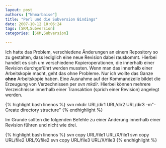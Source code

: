 ```yaml
---
layout: post
authors: ["khmarbaise"]
title: "Perl und die Subversion Bindings"
date: 2007-10-12 10:06:24
tags: [SKM,Subversion]
categories: [SKM,Subversion]

---
```

Ich hatte das Problem, verschiedene Änderungen an einem Repository so zu gestalten, dass lediglich eine neue Revision dabei rauskommt.
Hierbei handelt es sich um verschiedene Kopieroperationen, die innerhalb einer Revision durchgeführt werden mussten.
Wenn man das innerhalb einer Arbeitskopie macht, geht das ohne Probleme. Nur ich wollte das Ganze <b>ohne</b> Arbeitskopie haben.
Eine Ausnahme auf der Kommandzeile bildet die Erzeugung von Verzechnissen per *svn mkdir*. Hierbei können mehrere Verzeichnisse 
innerhalb einer Transaktion (sprich einer Revision) angelegt werden.

{% highlight bash linenos %}
svn mkdir URL/dir1 URL/dir2 URL/dir3 -m"- Create directory structure"
{% endhighlight %}

Im Grunde sollten die folgenden Befehle zu einer Änderung innerhalb einer Revision führen und nicht wie drei.

{% highlight bash linenos %}
svn copy URL/file1 URL/X/file1
svn copy URL/file2 URL/X/file2
svn copy URL/file3 URL/X/file3
{% endhighlight %}
